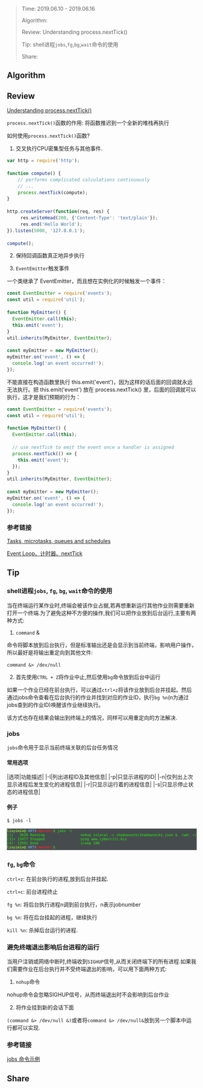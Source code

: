 > Time: 2019.06.10 - 2019.06.16
>
> Algorithm: 
>  
> Review: Understanding process.nextTick()
>
> Tip: shell进程`jobs`,`fg`,`bg`,`wait`命令的使用
> 
> Share: 

## Algorithm

## Review

[Understanding process.nextTick()](https://howtonode.org/understanding-process-next-tick)

`process.nextTick()`函数的作用: 将函数推迟到一个全新的堆栈再执行

如何使用`process.nextTick()`函数?

1. 交叉执行CPU密集型任务与其他事件.

```JavaScript
var http = require('http');

function compute() {
    // performs complicated calculations continuously
    // ...
    process.nextTick(compute);
}

http.createServer(function(req, res) {
     res.writeHead(200, {'Content-Type': 'text/plain'});
     res.end('Hello World');
}).listen(5000, '127.0.0.1');

compute();
```

2. 保持回调函数真正地异步执行

3. `EventEmitter`触发事件

一个类继承了 EventEmitter，而且想在实例化的时候触发一个事件：

```javascript
const EventEmitter = require('events');
const util = require('util');

function MyEmitter() {
  EventEmitter.call(this);
  this.emit('event');
}
util.inherits(MyEmitter, EventEmitter);

const myEmitter = new MyEmitter();
myEmitter.on('event', () => {
  console.log('an event occurred!');
});
```

不能直接在构造函数里执行 this.emit('event')，因为这样的话后面的回调就永远无法执行。把 this.emit('event') 放在 process.nextTick() 里，后面的回调就可以执行，这才是我们预期的行为：

```javascript
const EventEmitter = require('events');
const util = require('util');

function MyEmitter() {
  EventEmitter.call(this);

  // use nextTick to emit the event once a handler is assigned
  process.nextTick(() => {
    this.emit('event');
  });
}
util.inherits(MyEmitter, EventEmitter);

const myEmitter = new MyEmitter();
myEmitter.on('event', () => {
  console.log('an event occurred!');
});

```


### 参考链接

[Tasks, microtasks, queues and schedules](https://jakearchibald.com/2015/tasks-microtasks-queues-and-schedules/)

[Event Loop、计时器、nextTick](https://juejin.im/post/5ab7677f6fb9a028d56711d0#heading-12)

## Tip

### shell进程`jobs`, `fg`, `bg`, `wait`命令的使用

当在终端运行某作业时,终端会被该作业占据,若再想重新运行其他作业则需要重新打开一个终端.为了避免这种不方便的操作,我们可以把作业放到后台运行,主要有两种方式:

1. `command` &

命令将脚本放到后台执行，但是标准输出还是会显示到当前终端，影响用户操作，所以最好是将输出重定向到其他文件:

`command &> /dev/null`

2. 首先使用`CTRL + Z`将作业中止,然后使用`bg`命令放到后台中运行

如果一个作业已经在前台执行，可以通过`ctrl+z`将该作业放到后台并挂起。然后通过jobs命令查看在后台执行的作业并找到对应的作业ID，执行`bg %n`(n为通过jobs查到的作业ID)唤醒该作业继续执行。

该方式也存在结果会输出到终端上的情况，同样可以用重定向的方法解决.


### jobs

`jobs`命令用于显示当前终端关联的后台任务情况

#### 常用选项

|选项|功能描述|
|-l|列出进程ID及其他信息|
|-p|只显示进程的ID|
|-n|仅列出上次显示进程后发生变化的进程信息|
|-r|只显示运行着的进程信息|
|-s|只显示停止状态的进程信息|

#### 例子

```shell
$ jobs -l
```

![](images/jobs-l.png)

### `fg`, `bg`命令

`ctrl+z`: 在前台执行的进程,放到后台并挂起.

`ctrl+c`: 前台进程终止

`fg %n`: 将后台执行进程n调到前台执行，n表示jobnumber

`bg %n`: 将在后台挂起的进程，继续执行

`kill %n`: 杀掉后台运行的进程.

### 避免终端退出影响后台进程的运行

当用户注销或网络中断时,终端收到`SIGHUP`信号,从而关闭终端下的所有进程.如果我们需要作业在后台执行并不受终端退出的影响，可以用下面两种方式:

1. `nohup`命令

nohup命令会忽略SIGHUP信号，从而终端退出时不会影响到后台作业

2. 将作业挂到新的会话下面

`(command &> /dev/null &)`或者将`command &> /dev/null&`放到另一个脚本中运行都可以实现.



### 参考链接

[jobs 命令示例](https://codingstandards.iteye.com/blog/780581)

## Share